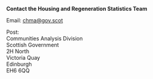 **Contact the Housing and Regeneration Statistics Team**

Email: [chma@gov.scot](mailto:chma@gov.scot)

Post:  
Communities Analysis Division  
Scottish Government  
2H North  
Victoria Quay  
Edinburgh  
EH6 6QQ